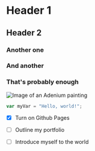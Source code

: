 # Header 1
## Header 2
### Another one
### And another
### That's probably enough

![Image of an Adenium painting](https://soltech.com/cdn/shop/files/DesertRose_2048x.jpg?v=1685979426)

``` javascript
var myVar = "Hello, world!";
```

- [x] Turn on Github Pages
- [ ] Outline my portfolio
- [ ] Introduce myself to the world
  
